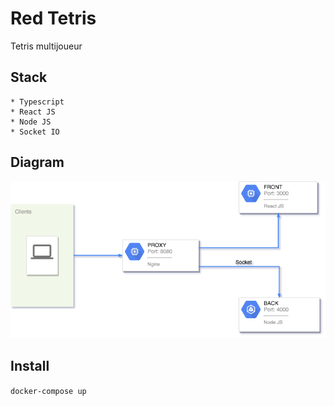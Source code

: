 # Red Tetris

Tetris multijoueur

## Stack
    * Typescript
    * React JS
    * Node JS
    * Socket IO

## Diagram
![Alt text](/screens/diagram.png?raw=true "Diagram")

## Install
`docker-compose up`
